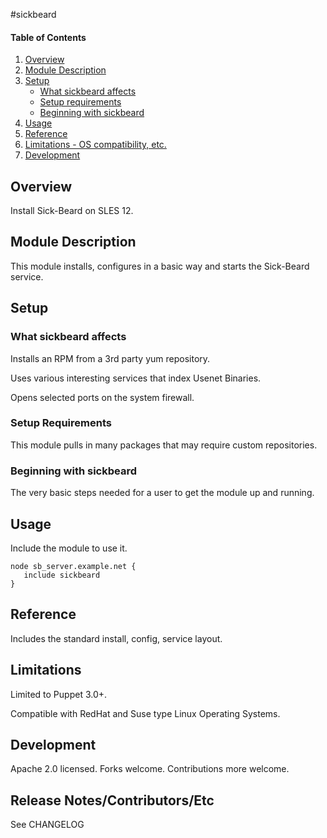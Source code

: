 #sickbeard

#### Table of Contents

1. [Overview](#overview)
2. [Module Description](#module-description)
3. [Setup](#setup)
    * [What sickbeard affects](#what-sickbeard-affects)
    * [Setup requirements](#setup-requirements)
    * [Beginning with sickbeard](#beginning-with-sickbeard)
4. [Usage](#usage)
5. [Reference](#reference)
5. [Limitations - OS compatibility, etc.](#limitations)
6. [Development](#development)

## Overview

Install Sick-Beard on SLES 12.

## Module Description

This module installs, configures in a basic way and starts the Sick-Beard service.

## Setup

### What sickbeard affects

Installs an RPM from a 3rd party yum repository.

Uses various interesting services that index Usenet Binaries.

Opens selected ports on the system firewall.

### Setup Requirements 

This module pulls in many packages that may require custom repositories.

### Beginning with sickbeard

The very basic steps needed for a user to get the module up and running. 

## Usage

Include the module to use it.
```puppet
node sb_server.example.net {
   include sickbeard
}
```

## Reference

Includes the standard install, config, service layout.

## Limitations

Limited to Puppet 3.0+.

Compatible with RedHat and Suse type Linux Operating Systems.

## Development

Apache 2.0 licensed. Forks welcome.  Contributions more welcome.


## Release Notes/Contributors/Etc

See CHANGELOG
